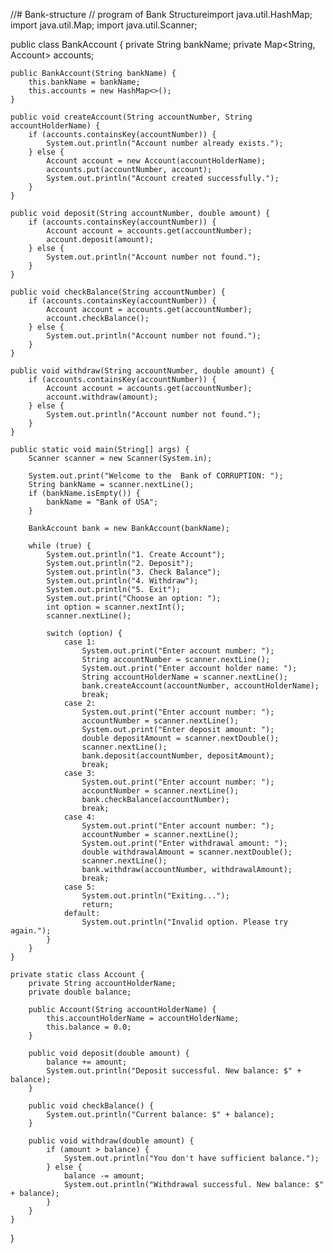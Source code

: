 //# Bank-structure
// program of Bank Structureimport java.util.HashMap;
import java.util.Map;
import java.util.Scanner;

public class BankAccount {
    private String bankName;
    private Map<String, Account> accounts;

    public BankAccount(String bankName) {
        this.bankName = bankName;
        this.accounts = new HashMap<>();
    }

    public void createAccount(String accountNumber, String accountHolderName) {
        if (accounts.containsKey(accountNumber)) {
            System.out.println("Account number already exists.");
        } else {
            Account account = new Account(accountHolderName);
            accounts.put(accountNumber, account);
            System.out.println("Account created successfully.");
        }
    }

    public void deposit(String accountNumber, double amount) {
        if (accounts.containsKey(accountNumber)) {
            Account account = accounts.get(accountNumber);
            account.deposit(amount);
        } else {
            System.out.println("Account number not found.");
        }
    }

    public void checkBalance(String accountNumber) {
        if (accounts.containsKey(accountNumber)) {
            Account account = accounts.get(accountNumber);
            account.checkBalance();
        } else {
            System.out.println("Account number not found.");
        }
    }

    public void withdraw(String accountNumber, double amount) {
        if (accounts.containsKey(accountNumber)) {
            Account account = accounts.get(accountNumber);
            account.withdraw(amount);
        } else {
            System.out.println("Account number not found.");
        }
    }

    public static void main(String[] args) {
        Scanner scanner = new Scanner(System.in);

        System.out.print("Welcome to the  Bank of CORRUPTION: ");
        String bankName = scanner.nextLine();
        if (bankName.isEmpty()) {
            bankName = "Bank of USA";
        }

        BankAccount bank = new BankAccount(bankName);

        while (true) {
            System.out.println("1. Create Account");
            System.out.println("2. Deposit");
            System.out.println("3. Check Balance");
            System.out.println("4. Withdraw");
            System.out.println("5. Exit");
            System.out.print("Choose an option: ");
            int option = scanner.nextInt();
            scanner.nextLine();

            switch (option) {
                case 1:
                    System.out.print("Enter account number: ");
                    String accountNumber = scanner.nextLine();
                    System.out.print("Enter account holder name: ");
                    String accountHolderName = scanner.nextLine();
                    bank.createAccount(accountNumber, accountHolderName);
                    break;
                case 2:
                    System.out.print("Enter account number: ");
                    accountNumber = scanner.nextLine();
                    System.out.print("Enter deposit amount: ");
                    double depositAmount = scanner.nextDouble();
                    scanner.nextLine(); 
                    bank.deposit(accountNumber, depositAmount);
                    break;
                case 3:
                    System.out.print("Enter account number: ");
                    accountNumber = scanner.nextLine();
                    bank.checkBalance(accountNumber);
                    break;
                case 4:
                    System.out.print("Enter account number: ");
                    accountNumber = scanner.nextLine();
                    System.out.print("Enter withdrawal amount: ");
                    double withdrawalAmount = scanner.nextDouble();
                    scanner.nextLine(); 
                    bank.withdraw(accountNumber, withdrawalAmount);
                    break;
                case 5:
                    System.out.println("Exiting...");
                    return;
                default:
                    System.out.println("Invalid option. Please try again.");
            }
        }
    }

    private static class Account {
        private String accountHolderName;
        private double balance;

        public Account(String accountHolderName) {
            this.accountHolderName = accountHolderName;
            this.balance = 0.0;
        }

        public void deposit(double amount) {
            balance += amount;
            System.out.println("Deposit successful. New balance: $" + balance);
        }

        public void checkBalance() {
            System.out.println("Current balance: $" + balance);
        }

        public void withdraw(double amount) {
            if (amount > balance) {
                System.out.println("You don't have sufficient balance.");
            } else {
                balance -= amount;
                System.out.println("Withdrawal successful. New balance: $" + balance);
            }
        }
    }
}


 
